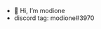 - 👋 Hi, I’m modione
- discord tag: modione#3970
<!---
- 👀 I’m interested in yes
- 🌱 I’m currently learning to live
- 📫 How to reach me press alt + f4
--->
<!---
modione/modione is a ✨ special ✨ repository because its `README.md` (this file) appears on your GitHub profile.
You can click the Preview link to take a look at your changes.
--->

